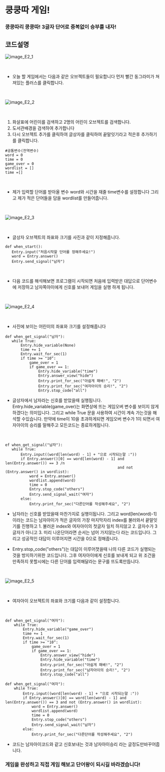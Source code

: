 # 쿵쿵따 게임!

### 쿵쿵따리 쿵쿵따! 3글자 단어로 중복없이 승부를 내자!

## 코드설명

![image_E2_1](../img/e2-1.png)

<br>

 + 오늘 할 게임에서는 다음과 같은 오브젝트들이 필요합니다 먼저 빨간 동그라미가 쳐져있는 플러스를 클릭합니다.

<br>

![image_E2_2](../img/e2-2.png)

<br>

1. 화살표에 어린이를 검색하고 2명의 어린이 오브젝트를 검색합니다.
2. 도서관배경을 검색하여 추가합니다
3. 다시 오브젝트 추가를 클릭하여 글상자를 클릭하여 끝말잇기라고 적은후 추가하기를 클릭합니다.

```buildoutcfg
#공통변수(전역변수)
word = 0
time = 0 
game_over = 0
wordlist = []
time =[]
```
<br>

 + 제가 입력할 단어를 받아올 변수 word와 시간을 재줄 time변수를 설정합니다
 그리고 제가 적은 단어들을 담을 wordlist를 만들어줍니다.
  
<br>

![image_E2_3](../img/e2-3.png)

<br>

 + 글상자 오브젝트의 좌표와 크기를 사진과 같이 지정해줍니다.
 
 ```buildoutcfg
def when_start():
    Entry.input("처음시작할 단어를 정해주세요!")
    word = Entry.answer()
    Entry.send_signal("남자")
```

<br>

 + 다음 코드를 해석해보면 프로그램이 시작되면 처음에 입력받은 대답으로 단어변수에 저장하고
 남자쪽아이에게 신호를 보내어 게임을 실행 하게 됩니다.
 
 
 <br>
 
 ![image_E2_4](../img/e2-4.png)
 
 <br>
 
  + 사진에 보이는 어린이의 좌표와 크기를 설정해줍니다
  
 ```buildoutcfg
def when_get_signal("남자"):
    while True:
        Entry.hide_variable(None)
        time += 1
        Entry.wait_for_sec(1)
        if time >= "10":
            game_over = 1
            if game_over == 1:
                Entry.hide_variable("time")
                Entry.answer_view("hide")
                Entry.print_for_sec("아쉽게 패배!", "2")
                Entry.print_for_sec("여자아이의 승리!", "2")
                Entry.stop_code("all")

```

 + 글상자에서 남자라는 신호를 받았을때 실행됩니다. Entry.hide_variable(game_over)는 화면상에 뜨는 게임오버 변수를 보이지 않게 하겠다는 의미입니다.
 그리고 while True 문을 사용하여 시간이 계속 가는것을 해석할 수있습니다.
 만약에 time이 10을 초과하게되면 게임오버 변수가 1이 되면서 여자아이의 승리를 말해주고
 모든코드는 종료하게됩니다.
 
 <br>
 
 ```buildoutcfg
ef when_get_signal("남자"):
    while True:
        Entry.input((word[len(word) - 1] + "으로 시작되는말 :"))
        if Entry.answer()[0] == word[len(word) - 1] and len(Entry.answer()) == 3 /n
                                                    and not (Entry.answer() in wordlist):
            word = Entry.answer()
            wordlist.append(word)
            time = 0
            Entry.stop_code("others")
            Entry.send_signal_wait("여자")
        else:
            Entry.print_for_sec("다른단어를 작성해주세요", "2")
``` 

 + 남자라는 신호를 받았을때 마찬가지로 실행이됩니다. 그리고 word[len(word)-1]이라는 코드는
 남자아이가 적은 글자의 가장 마지막자리 index를 불러와서 끝말잇기를 진행하고 1. 불러온 index와 여자아이의 첫글자
 일치 하지않고 2. 글자수가 3글자가 아니고 3. 미리 나온단어라면 순서는 넘어 가지않는다 라는
 코드입니다. 그리고 성공적인 대답이 이루어지면 시간을 0으로 정해줍니다.
 
  + Entry.stop_code("others")는 대답이 이루어졋을때 나의 다른 코드가 실행되는 것을 방지하기위한
 코드입니다. 그후 여자아이에게 신호를 보내게 되고 위 조건을 만족하지 못할시에는
 다른 단어를 입력해달라는 문구를 뜨도록만듭니다.
 
 <br>
 
 ![image_E2_5](../img/e2-5.png)
 
 <br>
 
  + 여자아이 오브젝트의 좌표와 크기를 다음과 같이 설정합니다.
  
  <br>

```buildoutcfg
def when_get_signal("여자"):
    while True:
        Entry.hide_variable("game_over")
        time += 1
        Entry.wait_for_sec(1)
        if time >= "10":
            game_over = 1
            if game_over == 1:
                Entry.answer_view("hide")
                Entry.hide_variable("time")
                Entry.print_for_sec("아쉽게 패배!", "2")
                Entry.print_for_sec("남자아이의 승리!", "2")
                Entry.stop_code("all")

def when_get_signal("여자"):
    while True:
        Entry.input((word[len(word) - 1] + "으로 시작되는말 :"))
        if Entry.answer()[0] == word[len(word) - 1] and len(Entry.answer()) == 3 and not (Entry.answer() in wordlist):
            word = Entry.answer()
            wordlist.append(word)
            time = 0
            Entry.stop_code("others")
            Entry.send_signal_wait("남자")
        else:
            Entry.print_for_sec("다른단어를 작성해주세요", "2")
```
 
  + 코드는 남자아이코드와 같고 신호보내는 것과 남자아이승리 라는 글정도만바꾸어줍니다.
  
  
  ### 게임을 완성하고 직접 게임 해보고 단어왕이 되시길 바라겠습니다!
  